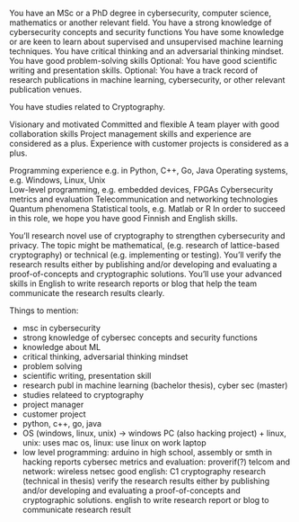 You have an MSc or a PhD degree in cybersecurity, computer science, mathematics or another relevant field. 
You have a strong knowledge of cybersecurity concepts and security functions 
You have some knowledge or are keen to learn about supervised and unsupervised machine learning techniques. 
You have critical thinking and an adversarial thinking mindset. 
You have good problem-solving skills 
Optional: You have good scientific writing and presentation skills. 
Optional: You have a track record of research publications in machine learning, cybersecurity, or other relevant publication venues. 

You have studies related to Cryptography.


Visionary and motivated 
Committed and flexible 
A team player with good collaboration skills 
Project management skills and experience are considered as a plus. 
Experience with customer projects is considered as a plus. 


Programming experience e.g. in  Python, C++, Go, Java 
Operating systems, e.g. Windows, Linux, Unix  
Low-level programming, e.g. embedded devices, FPGAs 
Cybersecurity metrics and evaluation 
Telecommunication and networking technologies 
Quantum phenomena 
Statistical tools, e.g. Matlab or R 
In order to succeed in this role, we hope you have good Finnish and English skills.

You’ll research novel use of cryptography to strengthen cybersecurity and privacy. The topic might be mathematical, (e.g. research of lattice-based cryptography) or technical (e.g. implementing or testing). 
You’ll verify the research results either by publishing and/or developing and evaluating a proof-of-concepts and cryptographic solutions. 
You’ll use your advanced skills in English to write research reports or blog that help the team communicate the research results clearly.  





Things to mention:
- msc in cybersecurity
- strong knowledge of cybersec concepts and security functions
- knowledge about ML
- critical thinking, adversarial thinking mindset
- problem solving
- scientific writing, presentation skill
- research publ in machine learning (bachelor thesis), cyber sec (master)
- studies relateed to cryptography
- project manager
- customer project
- python, c++, go, java
- OS (windows, linux, unix) -> windows PC (also hacking project) + linux, unix: uses mac os, linux: use linux on work laptop
- low level programming: arduino in high school, assembly or smth in hacking reports
cybersec metrics and evaluation: proverif(?)
telcom and network: wireless netsec
good english: C1
cryptography research (technical in thesis)
verify the research results either by publishing and/or developing and evaluating a proof-of-concepts and cryptographic solutions. 
english to write research report or blog to communicate research result